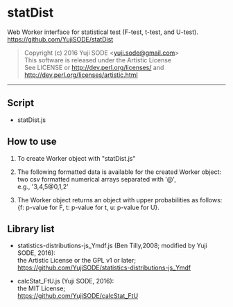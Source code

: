 # statDist
Web Worker interface for statistical test (F-test, t-test, and U-test).  
https://github.com/YujiSODE/statDist

>Copyright (c) 2016 Yuji SODE \<yuji.sode@gmail.com\>  
>This software is released under the Artistic License  
>See LICENSE or http://dev.perl.org/licenses/ and http://dev.perl.org/licenses/artistic.html
______

## Script
* statDist.js

## How to use
1. To create Worker object with "statDist.js"  
   
2. The following formatted data is available for the created Worker object:  
   two csv formatted numerical arrays separated with '@',  
  e.g., '3,4,5@0,1,2'  
   
3. The Worker object returns an object with upper probabilities as follows:  
  {f: p-value for F, t: p-value for t, u: p-value for U}.

## Library list
* statistics-distributions-js_Ymdf.js (Ben Tilly,2008; modified by Yuji SODE, 2016):  
  the Artistic License or the GPL v1 or later;  
  https://github.com/YujiSODE/statistics-distributions-js_Ymdf
  
* calcStat_FtU.js (Yuji SODE, 2016):  
  the MIT License;  
  https://github.com/YujiSODE/calcStat_FtU

